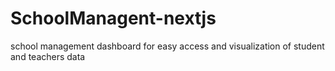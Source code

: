 # SchoolManagent-nextjs
school management dashboard for easy access and visualization of student and teachers data
